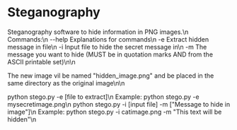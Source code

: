 # Steganography
Steganography software to hide information in PNG images.\n
Commands:\n
        --help Explanations for commands\n
        -e Extract hidden message in file\n
        -i Input file to hide the secret message in\n
        -m The message you want to hide (MUST be in quotation marks AND from the ASCII printable set)\n\n

The new image vil be named "hidden_image.png" and be placed in the same directory as the original image\n\n

python stego.py -e [file to extract]\n
Example: python stego.py -e mysecretimage.png\n
python stego.py -i [input file] -m ["Message to hide in image"]\n
Example: python stego.py -i catimage.png -m "This text will be hidden"\n
